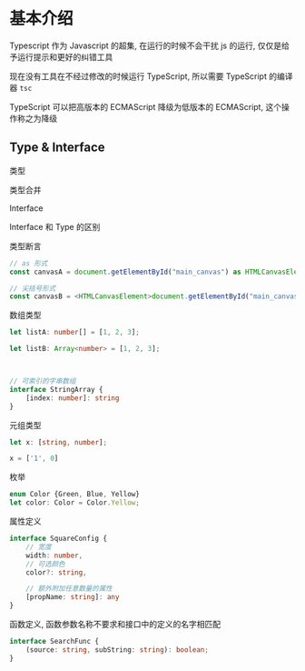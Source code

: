# 基本介绍

Typescript 作为 Javascript 的超集, 在运行的时候不会干扰 js 的运行, 仅仅是给予运行提示和更好的纠错工具

现在没有工具在不经过修改的时候运行 TypeScript, 所以需要 TypeScript 的编译器 `tsc`

TypeScript 可以把高版本的 ECMAScript 降级为低版本的 ECMAScript, 这个操作称之为降级

## Type & Interface

类型

类型合并

Interface 


Interface 和 Type 的区别

类型断言

```ts
// as 形式
const canvasA = document.getElementById("main_canvas") as HTMLCanvasElement;

// 尖括号形式
const canvasB = <HTMLCanvasElement>document.getElementById("main_canvas");
```

数组类型

```ts
let listA: number[] = [1, 2, 3];

let listB: Array<number> = [1, 2, 3];



// 可索引的字串数组
interface StringArray {
    [index: number]: string
}
```

元组类型


```ts
let x: [string, number];

x = ['1', 0]
```

枚举

```ts
enum Color {Green, Blue, Yellow}
let color: Color = Color.Yellow;
```


属性定义

```ts
interface SquareConfig {
    // 宽度
    width: number,
    // 可选颜色
    color?: string,

    // 额外附加任意数量的属性
    [propName: string]: any
}
```


函数定义, 函数参数名称不要求和接口中的定义的名字相匹配

```ts
interface SearchFunc {
    (source: string, subString: string): boolean;
}
```
